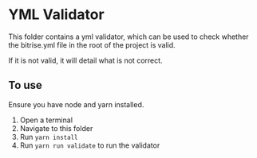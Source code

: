 # YML Validator

This folder contains a yml validator, which can be used to check whether the bitrise.yml file in the root of the project is valid.

If it is not valid, it will detail what is not correct.

## To use

Ensure you have node and yarn installed.

1. Open a terminal
2. Navigate to this folder
3. Run `yarn install`
4. Run `yarn run validate` to run the validator
